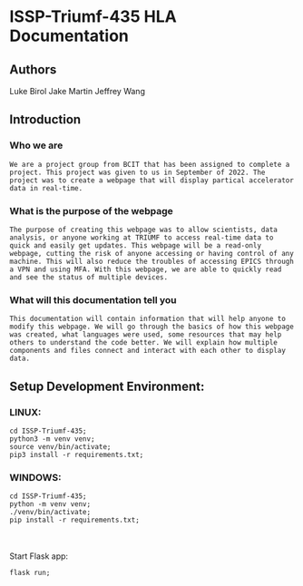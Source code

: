 # ISSP-Triumf-435 HLA Documentation
## Authors
Luke Birol
Jake Martin
Jeffrey Wang

## Introduction

### Who we are
    We are a project group from BCIT that has been assigned to complete a project. This project was given to us in September of 2022. The project was to create a webpage that will display partical accelerator data in real-time. 

### What is the purpose of the webpage
    The purpose of creating this webpage was to allow scientists, data analysis, or anyone working at TRIUMF to access real-time data to quick and easily get updates. This webpage will be a read-only webpage, cutting the risk of anyone accessing or having control of any machine. This will also reduce the troubles of accessing EPICS through a VPN and using MFA. With this webpage, we are able to quickly read and see the status of multiple devices. 

### What will this documentation tell you
    This documentation will contain information that will help anyone to modify this webpage. We will go through the basics of how this webpage was created, what languages were used, some resources that may help others to understand the code better. We will explain how multiple components and files connect and interact with each other to display data. 



## Setup Development Environment:

### LINUX:  
    cd ISSP-Triumf-435;
    python3 -m venv venv;
    source venv/bin/activate;
    pip3 install -r requirements.txt;
    

### WINDOWS: 
    cd ISSP-Triumf-435;
    python -m venv venv; 
    ./venv/bin/activate;
    pip install -r requirements.txt;



\
\
Start Flask app:

    flask run;

